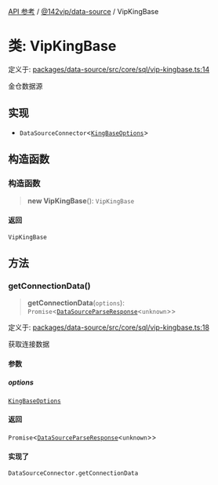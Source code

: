 [API 参考](../../../index.md) / [@142vip/data-source](../index.md) / VipKingBase

# 类: VipKingBase

定义于: [packages/data-source/src/core/sql/vip-kingbase.ts:14](https://github.com/142vip/core-x/blob/b6807ccf6c96718daee70c368eee9968a0b34d48/packages/data-source/src/core/sql/vip-kingbase.ts#L14)

金仓数据源

## 实现

- `DataSourceConnector`\<[`KingBaseOptions`](../interfaces/KingBaseOptions.md)\>

## 构造函数

### 构造函数

> **new VipKingBase**(): `VipKingBase`

#### 返回

`VipKingBase`

## 方法

### getConnectionData()

> **getConnectionData**(`options`): `Promise`\<[`DataSourceParseResponse`](../interfaces/DataSourceParseResponse.md)\<`unknown`\>\>

定义于: [packages/data-source/src/core/sql/vip-kingbase.ts:18](https://github.com/142vip/core-x/blob/b6807ccf6c96718daee70c368eee9968a0b34d48/packages/data-source/src/core/sql/vip-kingbase.ts#L18)

获取连接数据

#### 参数

##### options

[`KingBaseOptions`](../interfaces/KingBaseOptions.md)

#### 返回

`Promise`\<[`DataSourceParseResponse`](../interfaces/DataSourceParseResponse.md)\<`unknown`\>\>

#### 实现了

`DataSourceConnector.getConnectionData`
